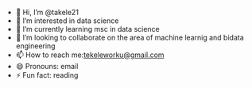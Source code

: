 - 👋 Hi, I’m @takele21
- 👀 I’m interested in data science
- 🌱 I’m currently learning msc in data science
- 💞️ I’m looking to collaborate on the area of machine learnig and bidata engineering
- 📫 How to reach me:tekeleworku@gmail.com
- 😄 Pronouns: email
- ⚡ Fun fact: reading

<!---
takele21/takele21 is a ✨ special ✨ repository because its `README.md` (this file) appears on your GitHub profile.
You can click the Preview link to take a look at your changes.
--->
